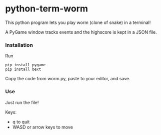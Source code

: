 # python-term-worm

This python program lets you play worm (clone of snake) in a terminal!

A PyGame window tracks events and the highscore is kept in a JSON file.

### Installation

Run

```
pip install pygame
pip install bext
```

Copy the code from worm.py, paste to your editor, and save.

### Use

Just run the file!

Keys:
- q to quit
- WASD or arrow keys to move
